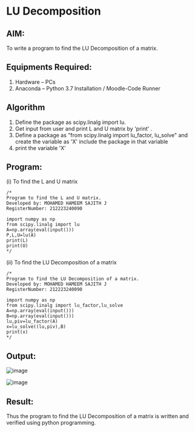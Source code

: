 # LU Decomposition 

## AIM:
To write a program to find the LU Decomposition of a matrix.

## Equipments Required:
1. Hardware – PCs
2. Anaconda – Python 3.7 Installation / Moodle-Code Runner

## Algorithm
1. Define the package as scipy.linalg import lu.
2. Get input from user and print L and U matrix by 'print' .
3. Define a package as "from scipy.linalg import lu_factor, lu_solve" and create the 
   variable as 'X' include the package in that variable
4. print the variable 'X'

## Program:
(i) To find the L and U matrix
```
/*
Program to find the L and U matrix.
Developed by: MOHAMED HAMEEM SAJITH J
RegisterNumber: 212223240090

import numpy as np
from scipy.linalg import lu
A=np.array(eval(input()))
P,L,U=lu(A)
print(L)
print(U)
*/
```
(ii) To find the LU Decomposition of a matrix
```
/*
Program to find the LU Decomposition of a matrix.
Developed by: MOHAMED HAMEEM SAJITH J
RegisterNumber: 212223240090

import numpy as np
from scipy.linalg import lu_factor,lu_solve
A=np.array(eval(input()))
B=np.array(eval(input()))
lu,piv=lu_factor(A)
x=lu_solve((lu,piv),B)
print(x)
*/
```

## Output:

![image](https://github.com/Sajith7862/LU-Decomposition/assets/145972360/72a60555-0170-46c7-bd40-24f9848a833d)


![image](https://github.com/Sajith7862/LU-Decomposition/assets/145972360/308b2760-9700-4122-8bec-5639c1f39f7d)

## Result:
Thus the program to find the LU Decomposition of a matrix is written and verified using python programming.

